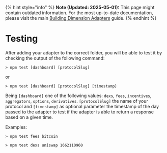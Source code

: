 {% hint style="info" %}
**Note (Updated: 2025-05-01):** This page might contain outdated information. For the most up-to-date documentation, please visit the main [Building Dimension Adapters](../how-to-write-dimension-adapter.md) guide.
{% endhint %}

# Testing

After adding your adapter to the correct folder, you will be able to test it by checking the output of the following command:

```
> npm test [dashboard] [protocolSlug]
```

or

```
> npm test [dashboard] [protocolSlug] [timestamp]
```

Being `[dashboard]` one of the following values: `dexs`, `fees`, `incentives`, `aggregators`, `options`, `derivatives`. `[protocolSlug]` the name of your protocol and `[timestamp]` as optional parameter the timestamp of the day passed to the adapter to test if the adapter is able to return a response based on a given time.

Examples:

```
> npm test fees bitcoin
```

```
> npm test dexs uniswap 1662110960
```
